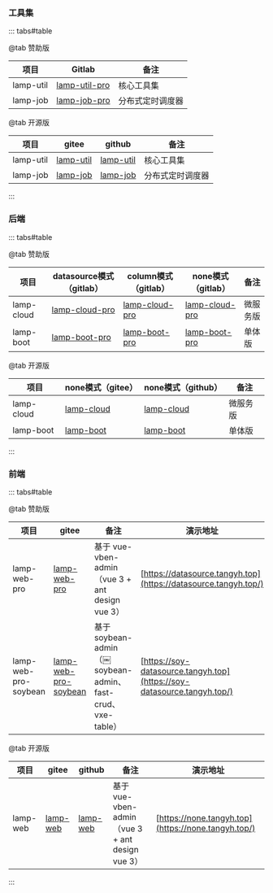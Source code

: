 ### 工具集

::: tabs#table

@tab 赞助版


| 项目      | Gitlab                                                      | 备注             |
| --------- | ----------------------------------------------------------- | ---------------- |
| lamp-util | [lamp-util-pro](http://git.tangyh.top/zuihou/lamp-util-pro) | 核心工具集       |
| lamp-job  | [lamp-job-pro](http://git.tangyh.top/zuihou/lamp-job-pro)   | 分布式定时调度器 |


@tab 开源版


| 项目           | gitee                                                        | github                                                     | 备注             |
| -------------- | ------------------------------------------------------------ | ---------------------------------------------------------- | ---------------- |
| lamp-util      | [lamp-util](https://gitee.com/zuihou111/lamp-util)           | [lamp-util](https://github.com/zuihou/lamp-util)           | 核心工具集       |
| lamp-job       | [lamp-job](https://gitee.com/zuihou111/lamp-job)             | [lamp-job](https://github.com/zuihou/lamp-job)             | 分布式定时调度器 |

:::

### 后端

::: tabs#table

@tab 赞助版


| 项目       | datasource模式（gitlab）                                     | column模式（gitlab）                                         | none模式（gitlab）                                           | 备注     |
| ---------- | ------------------------------------------------------------ | ------------------------------------------------------------ | ------------------------------------------------------------ | -------- |
| lamp-cloud | [lamp-cloud-pro](http://git.tangyh.top/zuihou/lamp-cloud-pro-datasource-column) | [lamp-cloud-pro](http://git.tangyh.top/zuihou/lamp-cloud-pro-column) | [lamp-cloud-pro](http://git.tangyh.top/zuihou/lamp-cloud-pro-none) | 微服务版 |
| lamp-boot  | [lamp-boot-pro](http://git.tangyh.top/zuihou/lamp-boot-pro-datasource-column) | [lamp-boot-pro](http://git.tangyh.top/zuihou/lamp-boot-pro-column) | [lamp-boot-pro](http://git.tangyh.top/zuihou/lamp-boot-pro-none) | 单体版   |

@tab 开源版


| 项目       | none模式（gitee）                                  | none模式（github）                                  | 备注     |
| ---------- | -------------------------------------------------- | --------------------------------------------------- | -------- |
| lamp-cloud | [lamp-cloud](https://gitee.com/dromara/lamp-cloud) | [lamp-cloud](https://github.com/dromara/lamp-cloud) | 微服务版 |
| lamp-boot  | [lamp-boot](https://gitee.com/zuihou111/lamp-boot) | [lamp-boot](https://github.com/zuihou/lamp-boot)    | 单体版   |

:::

### 前端

::: tabs#table

@tab 赞助版

| 项目                 | gitee                                                        | 备注                                                        | 演示地址                                                     |
| -------------------- | ------------------------------------------------------------ | ----------------------------------------------------------- | ------------------------------------------------------------ |
| lamp-web-pro         | [lamp-web-pro](http://git.tangyh.top/zuihou/lamp-web-pro)    | 基于 vue-vben-admin （vue 3 + ant design vue 3）            | [https://datasource.tangyh.top](https://datasource.tangyh.top/) |
| lamp-web-pro-soybean | [lamp-web-pro-soybean](http://git.tangyh.top/zuihou/lamp-web-pro-soybean) | 基于 soybean-admin （￼soybean-admin、fast-crud、vxe-table） | [https://soy-datasource.tangyh.top](https://soy-datasource.tangyh.top/) |

@tab 开源版


| 项目     | gitee                                            | github                                         | 备注                                             | 演示地址 |
| -------- | ------------------------------------------------ | ---------------------------------------------- | ------------------------------------------------ |------------------------------------------------ |
| lamp-web | [lamp-web](https://gitee.com/zuihou111/lamp-web) | [lamp-web](https://github.com/zuihou/lamp-web) | 基于 vue-vben-admin （vue 3 + ant design vue 3） | [https://none.tangyh.top](https://none.tangyh.top/) |

:::
